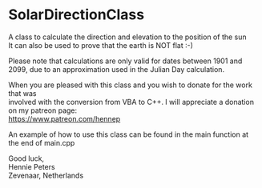 # SolarDirectionClass
A class to calculate the direction and elevation to the position of the sun  
It can also be used to prove that the earth is NOT flat :-)
    
Please note that calculations are only valid for dates between 1901 and 2099, due to an approximation used in the Julian Day calculation.
    
When you are pleased with this class and you wish to donate for the work that was  
involved with the conversion from VBA to C++. I will appreciate a donation on my patreon page:  
https://www.patreon.com/hennep    

An example of how to use this class can be found in the main function at the end of main.cpp

Good luck,  
Hennie Peters  
Zevenaar, Netherlands
